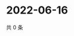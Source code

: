 # 2022-06-16

共 0 条

<!-- BEGIN WEIBO -->
<!-- 最后更新时间 Thu Jun 16 2022 14:19:25 GMT+0800 (China Standard Time) -->

<!-- END WEIBO -->
